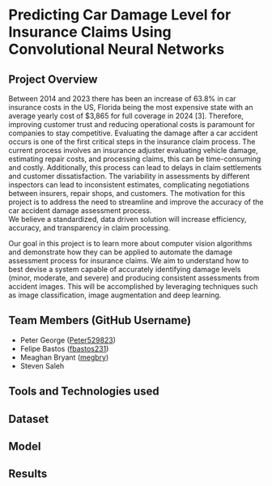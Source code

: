 # Predicting Car Damage Level for Insurance Claims Using Convolutional Neural Networks

## Project Overview

Between 2014 and 2023 there has been an increase of 63.8% in car insurance costs in the US, Florida being the most expensive state with an average yearly cost of $3,865 
for full coverage in 2024 [3]. Therefore, improving customer trust and reducing operational costs is paramount for companies to stay competitive. Evaluating the damage 
after a car accident occurs is one of the first critical steps in the insurance claim process. The current process involves an insurance adjuster evaluating vehicle damage, estimating repair costs, and processing claims, this can be time-consuming and costly. Additionally, this process can lead to delays in claim settlements and customer dissatisfaction. The variability in assessments by different inspectors can lead to inconsistent estimates, complicating negotiations between insurers, repair shops, and customers. The motivation for this project is to address the need to streamline and improve the accuracy of the car accident damage assessment process.  
We believe a standardized, data driven solution will increase efficiency, accuracy, and transparency in claim processing.  

Our goal in this project is to learn more about computer vision algorithms and demonstrate how they can be applied to automate the damage assessment process for insurance 
claims. We aim to understand how to best devise a system capable of accurately identifying damage levels (minor, moderate, and severe) and producing consistent assessments 
from accident images. This will be accomplished by leveraging techniques such as image classification, image augmentation and deep learning. 


## Team Members (GitHub Username)

- Peter George​   ([Peter529823](https://github.com/Peter529823))
- Felipe Bastos  ([fbastos231](https://github.com/fbastos231))
- Meaghan Bryant​ ([megbry](https://github.com/megbry))
- Steven Saleh   

## Tools and Technologies used 

## Dataset

## Model

## Results